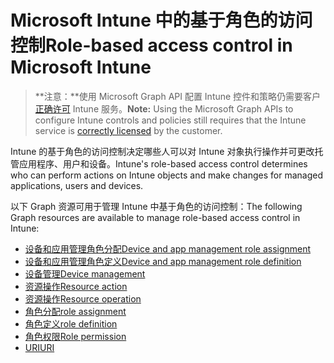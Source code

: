 # <a name="role-based-access-control-in-microsoft-intune"></a><span data-ttu-id="aba0a-101">Microsoft Intune 中的基于角色的访问控制</span><span class="sxs-lookup"><span data-stu-id="aba0a-101">Role-based access control in Microsoft Intune</span></span>

> <span data-ttu-id="aba0a-102">**注意：**使用 Microsoft Graph API 配置 Intune 控件和策略仍需要客户[正确许可](https://www.microsoft.com/zh-CN/cloud-platform/microsoft-intune-pricing) Intune 服务。</span><span class="sxs-lookup"><span data-stu-id="aba0a-102">**Note:** Using the Microsoft Graph APIs to configure Intune controls and policies still requires that the Intune service is [correctly licensed](https://www.microsoft.com/zh-CN/cloud-platform/microsoft-intune-pricing) by the customer.</span></span>

<span data-ttu-id="aba0a-103">Intune 的基于角色的访问控制决定哪些人可以对 Intune 对象执行操作并可更改托管应用程序、用户和设备。</span><span class="sxs-lookup"><span data-stu-id="aba0a-103">Intune's role-based access control determines who can perform actions on Intune objects and make changes for managed applications, users and devices.</span></span>   

<span data-ttu-id="aba0a-104">以下 Graph 资源可用于管理 Intune 中基于角色的访问控制：</span><span class="sxs-lookup"><span data-stu-id="aba0a-104">The following Graph resources are available to manage role-based access control in Intune:</span></span>

- [<span data-ttu-id="aba0a-105">设备和应用管理角色分配</span><span class="sxs-lookup"><span data-stu-id="aba0a-105">Device and app management role assignment</span></span>](intune_rbac_deviceandappmanagementroleassignment.md)
- [<span data-ttu-id="aba0a-106">设备和应用管理角色定义</span><span class="sxs-lookup"><span data-stu-id="aba0a-106">Device and app management role definition</span></span>](intune_rbac_deviceandappmanagementroledefinition.md)
- [<span data-ttu-id="aba0a-107">设备管理</span><span class="sxs-lookup"><span data-stu-id="aba0a-107">Device management</span></span>](intune_rbac_devicemanagement.md)
- [<span data-ttu-id="aba0a-108">资源操作</span><span class="sxs-lookup"><span data-stu-id="aba0a-108">Resource action</span></span>](intune_rbac_resourceaction.md)
- [<span data-ttu-id="aba0a-109">资源操作</span><span class="sxs-lookup"><span data-stu-id="aba0a-109">Resource operation</span></span>](intune_rbac_resourceoperation.md)
- [<span data-ttu-id="aba0a-110">角色分配</span><span class="sxs-lookup"><span data-stu-id="aba0a-110">role assignment</span></span>](intune_rbac_roleassignment.md)
- [<span data-ttu-id="aba0a-111">角色定义</span><span class="sxs-lookup"><span data-stu-id="aba0a-111">role definition</span></span>](intune_rbac_roledefinition.md)
- [<span data-ttu-id="aba0a-112">角色权限</span><span class="sxs-lookup"><span data-stu-id="aba0a-112">Role permission</span></span>](intune_rbac_rolepermission.md)
- [<span data-ttu-id="aba0a-113">URI</span><span class="sxs-lookup"><span data-stu-id="aba0a-113">URI</span></span>](intune_rbac_uri.md)
